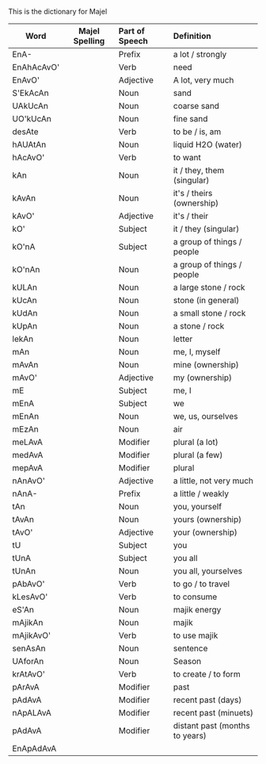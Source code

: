 This is the dictionary for Majel

| Word       | Majel Spelling | Part of Speech | Definition                     |
| ---------- | -------------- |:-------------- |:------------------------------ |
| EnA-       |                | Prefix         | a lot / strongly               |
| EnAhAcAvO' |                | Verb           | need                           |
| EnAvO'     |                | Adjective      | A lot, very much               |
| S'EkAcAn   |                | Noun           | sand                           |
| UAkUcAn    |                | Noun           | coarse sand                    |
| UO'kUcAn   |                | Noun           | fine sand                      |
| desAte     |                | Verb           | to be / is, am                 |
| hAUAtAn    |                | Noun           | liquid H2O (water)             |
| hAcAvO'    |                | Verb           | to want                        |
| kAn        |                | Noun           | it / they, them (singular)     |
| kAvAn      |                | Noun           | it's / theirs (ownership)      |
| kAvO'      |                | Adjective      | it's / their                   |
| kO'        |                | Subject        | it / they (singular)           |
| kO'nA      |                | Subject        | a group of things / people     |
| kO'nAn     |                | Noun           | a group of things / people     |
| kULAn      |                | Noun           | a large stone / rock           |
| kUcAn      |                | Noun           | stone (in general)             |
| kUdAn      |                | Noun           | a small stone / rock           |
| kUpAn      |                | Noun           | a stone / rock                 |
| lekAn      |                | Noun           | letter                         |
| mAn        |                | Noun           | me, I, myself                  |
| mAvAn      |                | Noun           | mine (ownership)               |
| mAvO'      |                | Adjective      | my (ownership)                 |
| mE         |                | Subject        | me, I                          |
| mEnA       |                | Subject        | we                             |
| mEnAn      |                | Noun           | we, us, ourselves              |
| mEzAn      |                | Noun           | air                            |
| meLAvA     |                | Modifier       | plural (a lot)                 |
| medAvA     |                | Modifier       | plural (a few)                 |
| mepAvA     |                | Modifier       | plural                         |
| nAnAvO'    |                | Adjective      | a little, not very much        |
| nAnA-      |                | Prefix         | a little / weakly              |
| tAn        |                | Noun           | you, yourself                  |
| tAvAn      |                | Noun           | yours (ownership)              |
| tAvO'      |                | Adjective      | your (ownership)               |
| tU         |                | Subject        | you                            |
| tUnA       |                | Subject        | you all                        |
| tUnAn      |                | Noun           | you all, yourselves            |
| pAbAvO'    |                | Verb           | to go / to travel              |
| kLesAvO'   |                | Verb           | to consume                     |
| eS'An      |                | Noun           | majik energy                   |
| mAjikAn    |                | Noun           | majik                          |
| mAjikAvO'  |                | Verb           | to use majik                   |
| senAsAn    |                | Noun           | sentence                       |
| UAforAn    |                | Noun           | Season                         |
| krAtAvO'   |                | Verb           | to create / to form            |
| pArAvA     |                | Modifier       | past                           |
| pAdAvA     |                | Modifier       | recent past (days)             |
| nApALAvA   |                | Modifier       | recent past (minuets)          |
| pAdAvA     |                | Modifier       | distant past (months to years) |
| EnApAdAvA  |                |                |                                |

